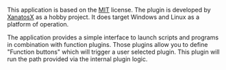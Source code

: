 This application is based on the [MIT](https://github.com/XanatosX/ModularToolManager/blob/main/LICENSE) license. The plugin is developed by [XanatosX](https://github.com/XanatosX) as a hobby project. It does target Windows and Linux as a platform of operation. 

The application provides a simple interface to launch scripts and programs in combination with function plugins. Those plugins allow you to define "Function buttons" which will trigger a user selected plugin. This plugin will run the path provided via the internal plugin logic.